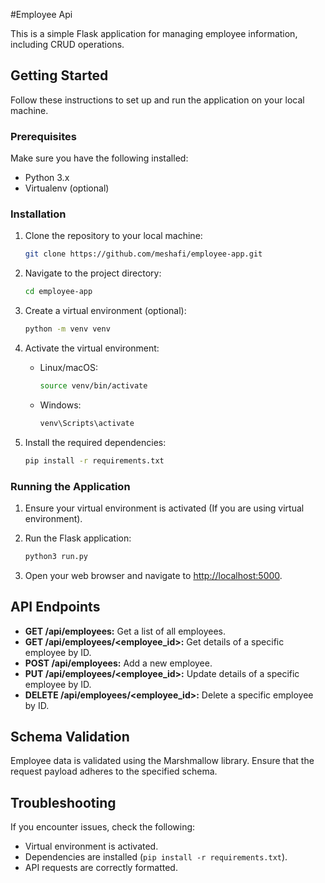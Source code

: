 #Employee Api

This is a simple Flask application for managing employee information, including CRUD operations.

## Getting Started

Follow these instructions to set up and run the application on your local machine.

### Prerequisites

Make sure you have the following installed:

- Python 3.x
- Virtualenv (optional)

### Installation

1. Clone the repository to your local machine:

    ```bash
    git clone https://github.com/meshafi/employee-app.git
    ```

2. Navigate to the project directory:

    ```bash
    cd employee-app
    ```

3. Create a virtual environment (optional):

    ```bash
    python -m venv venv
    ```

4. Activate the virtual environment:

    - Linux/macOS:

        ```bash
        source venv/bin/activate
        ```

    - Windows:

        ```bash
        venv\Scripts\activate
        ```

5. Install the required dependencies:

    ```bash
    pip install -r requirements.txt
    ```

### Running the Application

1. Ensure your virtual environment is activated (If you are using virtual environment).

2. Run the Flask application:

    ```bash
    python3 run.py
    ```

3. Open your web browser and navigate to [http://localhost:5000](http://localhost:5000).

## API Endpoints

- **GET /api/employees:** Get a list of all employees.
- **GET /api/employees/<employee_id>:** Get details of a specific employee by ID.
- **POST /api/employees:** Add a new employee.
- **PUT /api/employees/<employee_id>:** Update details of a specific employee by ID.
- **DELETE /api/employees/<employee_id>:** Delete a specific employee by ID.

## Schema Validation

Employee data is validated using the Marshmallow library. Ensure that the request payload adheres to the specified schema.

## Troubleshooting

If you encounter issues, check the following:

- Virtual environment is activated.
- Dependencies are installed (`pip install -r requirements.txt`).
- API requests are correctly formatted.

